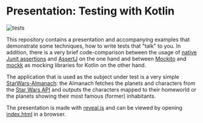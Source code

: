 # Presentation: Testing with Kotlin

![tests](https://github.com/tinohertlein/presentation-testing-kotlin/actions/workflows/master.yml/badge.svg?event=push)

This repository contains a presentation and accompanying examples that demonstrate some techniques, how to write tests that "talk" to you.
In addition, there is a very brief code-comparison between the usage
of [native Junit assertions](https://junit.org/junit5/docs/snapshot/user-guide/#writing-tests-assertions)
and [AssertJ](https://assertj.github.io/doc/) on the one hand and between [Mockito](https://github.com/mockito/mockito)
and [mockk](https://mockk.io/) as mocking libraries for Kotlin on the other hand.

The application that is used as the subject under test is a very
simple [StarWars-Almanach](src/main/kotlin/dev/hertlein/testing/starwars/Almanach.kt): the Almanach fetches the planets
and characters from the [Star Wars API](https://swapi.dev/) and outputs the characters mapped to their homeworld or the
planets showing their most famous (former) inhabitants.

The presentation is made with [reveal.js](https://revealjs.com/) and can be viewed by opening [index.html](https://github.com/tinohertlein/presentation-testing-kotlin/blob/master/docs/presentation/index.html) in a browser.
